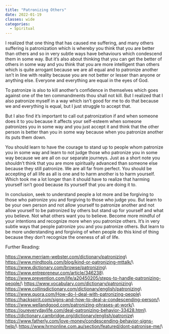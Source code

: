 ```yaml
---
title: "Patronizing Others"
date: 2022-01-19
classes: wide
categories:
  - Spiritual 
---
```


I realized that one thing that has caused me suffering, and many others suffering is patronization which is whereby you think that you are better than others and so in very subtle ways have behaviours which condescend them in some way. But it’s also about thinking that you can get the better of others in some way and you think that you are more intelligent than others which is quite arrogant because we are all equal and to patronize another isn’t in line with reality because you are not better or lesser than anyone or anything else. Everyone and everything are equal in the eyes of God.

To patronize is also to kill another’s confidence in themselves which goes against one of the ten commandments thou shall not kill. But I realized that I also patronize myself in a way which isn’t good for me to do that because we and everything is equal, but I just struggle to accept that. 

But I also find it’s important to call out patronization if and when someone does it to you because it affects your self-esteem when someone patronizes you in some way and you just accept it and think that the other person is better than you in some way because when you patronize another its puts them down.

You should learn to have the courage to stand up to people whom patronize you in some way and learn to not judge those who patronize you in some way because we are all on our separate journeys. Just as a short note you shouldn’t think that you are more spiritually advanced than someone else because they still patronize. We are all far from perfect. You should be accepting of all life as all is one and to harm another is to harm yourself. Which took me a lot longer than it should have to realize that harming yourself isn’t good because its yourself that you are doing it to. 

In conclusion, seek to understand people a lot more and be forgiving to those who patronize you and forgiving to those who judge you. But learn to be your own person and not allow yourself to patronize another and not allow yourself to be patronized by others but stand up for yourself and what you believe. Not what others want you to believe. Become more mindful of your intentions and recognize more when you patronize others. It’s in very subtle ways that people patronize you and you patronize others. But learn to be more understanding and forgiving of when people do this kind of thing because they don’t recognize the oneness of all of life.

Further Reading:

<https://www.merriam-webster.com/dictionary/patronizing>\\
<https://www.mindtools.com/blog/kind-or-patronizing-mttalk/>\\
<https://www.dictionary.com/browse/patronizing>\\
<https://www.entrepreneur.com/article/346238>\\
<https://www.prevention.com/life/a20450205/steps-to-handle-patronizing-people/>\\
<https://www.vocabulary.com/dictionary/patronizing>\\
<https://www.collinsdictionary.com/dictionary/english/patronizing>\\
<https://www.quora.com/How-do-I-deal-with-patronizing-people>\\
<https://hackspirit.com/signs-and-how-to-deal-a-condescending-person/>\\
<https://www.wellandgood.com/patronizing-phrases-at-work/>\\
<https://oureverydaylife.com/deal-patronizing-behavior-33428.html>\\
<https://dictionary.cambridge.org/dictionary/english/patronize>\\
<https://www.fatherly.com/love-money/condescending-behavior-signs-help/>\\
<https://www.hrmonline.com.au/section/featured/dont-patronise-me/>\\
